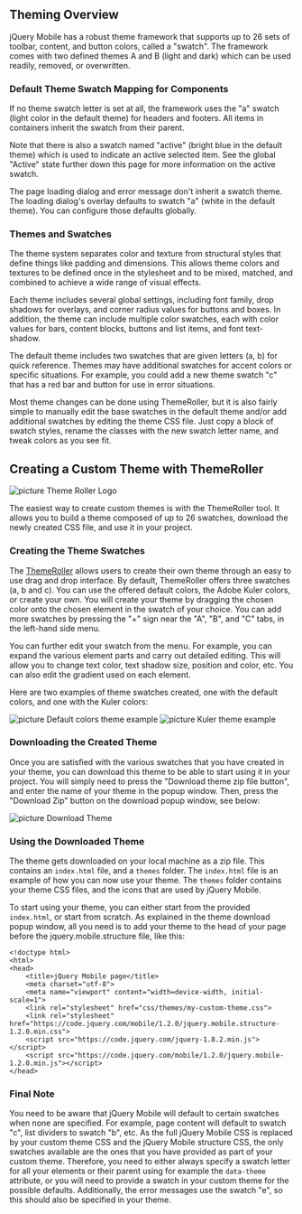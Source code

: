 <script>{
	"title": "Creating a Custom Theme with ThemeRoller",
	"level": "beginner"
}</script>

## Theming Overview

jQuery Mobile has a robust theme framework that supports up to 26 sets of toolbar, content, and button colors, called a "swatch". The framework comes with two defined themes A and B (light and dark) which can be used readily, removed, or overwritten.

### Default Theme Swatch Mapping for Components

If no theme swatch letter is set at all, the framework uses the "a" swatch (light color in the default theme) for headers and footers. All items in containers inherit the swatch from their parent.

Note that there is also a swatch named "active" (bright blue in the default theme) which is used to indicate an active selected item. See the global "Active" state further down this page for more information on the active swatch.

The page loading dialog and error message don't inherit a swatch theme. The loading dialog's overlay defaults to swatch "a" (white in the default theme). You can configure those defaults globally.

### Themes and Swatches

The theme system separates color and texture from structural styles that define things like padding and dimensions. This allows theme colors and textures to be defined once in the stylesheet and to be mixed, matched, and combined to achieve a wide range of visual effects.

Each theme includes several global settings, including font family, drop shadows for overlays, and corner radius values for buttons and boxes. In addition, the theme can include multiple color swatches, each with color values for bars, content blocks, buttons and list items, and font text-shadow.

The default theme includes two swatches that are given letters (a, b) for quick reference. Themes may have additional swatches for accent colors or specific situations. For example, you could add a new theme swatch "c" that has a red bar and button for use in error situations.

Most theme changes can be done using ThemeRoller, but it is also fairly simple to manually edit the base swatches in the default theme and/or add additional swatches by editing the theme CSS file. Just copy a block of swatch styles, rename the classes with the new swatch letter name, and tweak colors as you see fit.

## Creating a Custom Theme with ThemeRoller

![picture Theme Roller Logo](/resources/jquery-mobile/themeroller-mobile-logo.png "Theme Roller")

The easiest way to create custom themes is with the ThemeRoller tool. It allows you to build a theme composed of up to 26 swatches, download the newly created CSS file, and use it in your project.

### Creating the Theme Swatches

The [ThemeRoller](http://jquerymobile.com/themeroller/) allows users to create their own theme through an easy to use drag and drop interface. By default, ThemeRoller offers three swatches (a, b and c). You can use the offered default colors, the Adobe Kuler colors, or create your own. You will create your theme by dragging the chosen color onto the chosen element in the swatch of your choice. You can add more swatches by pressing the "+" sign near the "A", "B", and "C" tabs, in the left-hand side menu.

You can further edit your swatch from the menu. For example, you can expand the various element parts and carry out detailed editing. This will allow you to change text color, text shadow size, position and color, etc. You can also edit the gradient used on each element.

Here are two examples of theme swatches created, one with the default colors, and one with the Kuler colors:

![picture Default colors theme example](/resources/jquery-mobile/Theme.png "Default colors theme example") ![picture Kuler theme example](/resources/jquery-mobile/Kuler.png "Kuler theme example")

### Downloading the Created Theme

Once you are satisfied with the various swatches that you have created in your theme, you can download this theme to be able to start using it in your project. You will simply need to press the "Download theme zip file button", and enter the name of your theme in the popup window. Then, press the "Download Zip" button on the download popup window, see below:

![picture Download Theme](/resources/jquery-mobile/downloadTheme.png "Download Theme")

### Using the Downloaded Theme

The theme gets downloaded on your local machine as a zip file. This contains an `index.html` file, and a `themes` folder. The `index.html` file is an example of how you can now use your theme. The `themes` folder contains your theme CSS files, and the icons that are used by jQuery Mobile.

To start using your theme, you can either start from the provided `index.html`, or start from scratch. As explained in the theme download popup window, all you need is to add your theme to the head of your page before the jquery.mobile.structure file, like this:

```
<!doctype html>
<html>
<head>
	<title>jQuery Mobile page</title>
	<meta charset="utf-8">
	<meta name="viewport" content="width=device-width, initial-scale=1">
	<link rel="stylesheet" href="css/themes/my-custom-theme.css">
	<link rel="stylesheet" href="https://code.jquery.com/mobile/1.2.0/jquery.mobile.structure-1.2.0.min.css">
	<script src="https://code.jquery.com/jquery-1.8.2.min.js"></script>
	<script src="https://code.jquery.com/mobile/1.2.0/jquery.mobile-1.2.0.min.js"></script>
</head>
```

### Final Note

You need to be aware that jQuery Mobile will default to certain swatches when none are specified. For example, page content will default to swatch "c", list dividers to swatch "b", etc. As the full jQuery Mobile CSS is replaced by your custom theme CSS and the jQuery Mobile structure CSS, the only swatches available are the ones that you have provided as part of your custom theme. Therefore, you need to either always specify a swatch letter for all your elements or their parent using for example the `data-theme` attribute, or you will need to provide a swatch in your custom theme for the possible defaults. Additionally, the error messages use the swatch "e", so this should also be specified in your theme.
